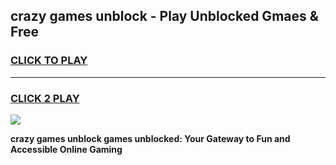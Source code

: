
## crazy games unblock - Play Unblocked Gmaes & Free
<h3>
<a href="https://news.freeplayer.one?title=crazy_games_unblock&ref=23F">CLICK TO PLAY</a></h3>
<hr>

<h3>
<a href="https://news.freeplayer.one?title=crazy_games_unblock&ref=23F">CLICK 2 PLAY</a>
  
</h3>

<a href="https://news.freeplayer.one?title=crazy_games_unblock&ref=23F/"><img src="https://clearcache.store/games.png"></a>


**crazy games unblock games unblocked: Your Gateway to Fun and Accessible Online Gaming**
